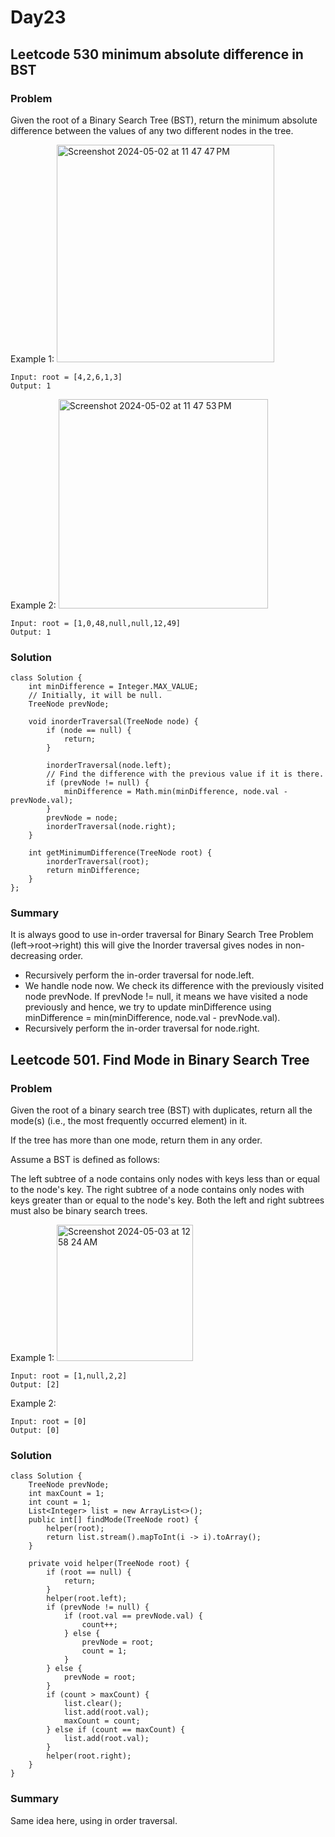# Day23
## Leetcode 530 minimum absolute difference in BST
### Problem
Given the root of a Binary Search Tree (BST), return the minimum absolute difference between the values of any two different nodes in the tree.

 

Example 1:
<img width="348" alt="Screenshot 2024-05-02 at 11 47 47 PM" src="https://github.com/nancyyang277/Leetcode-daily/assets/165972977/511cf065-5ee6-4397-ab2a-c392e11c4e3c">
```
Input: root = [4,2,6,1,3]
Output: 1
```
Example 2:
<img width="335" alt="Screenshot 2024-05-02 at 11 47 53 PM" src="https://github.com/nancyyang277/Leetcode-daily/assets/165972977/0d64ca9b-9a94-4088-9342-4f5c5b6845ab">
```
Input: root = [1,0,48,null,null,12,49]
Output: 1
```

### Solution
```
class Solution {
    int minDifference = Integer.MAX_VALUE;
    // Initially, it will be null.
    TreeNode prevNode;

    void inorderTraversal(TreeNode node) {
        if (node == null) {
            return;
        }

        inorderTraversal(node.left);
        // Find the difference with the previous value if it is there.
        if (prevNode != null) {
            minDifference = Math.min(minDifference, node.val - prevNode.val);
        }
        prevNode = node;
        inorderTraversal(node.right);
    }

    int getMinimumDifference(TreeNode root) {
        inorderTraversal(root);
        return minDifference;
    }
};
```
### Summary
It is always good to use in-order traversal for Binary Search Tree Problem (left->root->right) this will give the Inorder traversal gives nodes in non-decreasing order.
- Recursively perform the in-order traversal for node.left.
- We handle node now. We check its difference with the previously visited node prevNode. If prevNode != null, it means we have visited a node previously and hence, we try to update minDifference using minDifference = min(minDifference, node.val - prevNode.val).
- Recursively perform the in-order traversal for node.right.

## Leetcode 501. Find Mode in Binary Search Tree
### Problem
Given the root of a binary search tree (BST) with duplicates, return all the mode(s) (i.e., the most frequently occurred element) in it.

If the tree has more than one mode, return them in any order.

Assume a BST is defined as follows:

The left subtree of a node contains only nodes with keys less than or equal to the node's key.
The right subtree of a node contains only nodes with keys greater than or equal to the node's key.
Both the left and right subtrees must also be binary search trees.
 

Example 1:
<img width="218" alt="Screenshot 2024-05-03 at 12 58 24 AM" src="https://github.com/nancyyang277/Leetcode-daily/assets/165972977/ba6009b1-3fd0-413e-94d4-ede882bfa891">

```
Input: root = [1,null,2,2]
Output: [2]
```
Example 2:
```
Input: root = [0]
Output: [0]
```
### Solution
```
class Solution {
    TreeNode prevNode;
    int maxCount = 1;
    int count = 1;
    List<Integer> list = new ArrayList<>();
    public int[] findMode(TreeNode root) {
        helper(root);
        return list.stream().mapToInt(i -> i).toArray();
    }

    private void helper(TreeNode root) {
        if (root == null) {
            return;
        }
        helper(root.left);
        if (prevNode != null) {
            if (root.val == prevNode.val) {
                count++;
            } else {
                prevNode = root;
                count = 1;
            }
        } else {
            prevNode = root;
        }
        if (count > maxCount) {
            list.clear();
            list.add(root.val);
            maxCount = count;
        } else if (count == maxCount) {
            list.add(root.val);
        }
        helper(root.right);
    }
}
```
### Summary
Same idea here, using in order traversal. 


